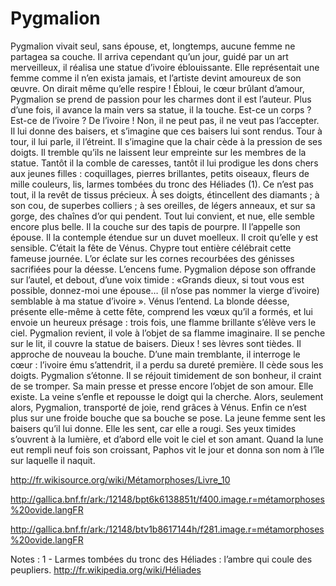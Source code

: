 # Pygmalion

Pygmalion vivait seul, sans épouse, et, longtemps, aucune femme ne partagea sa couche.
Il arriva cependant qu’un jour, guidé par un art merveilleux, il réalisa une statue d’ivoire éblouissante. Elle représentait une femme comme il n’en exista jamais, et l’artiste devint amoureux de son œuvre. On dirait même qu’elle respire ! Ébloui, le cœur brûlant d’amour, Pygmalion se prend de passion pour les charmes dont il est l’auteur. Plus d’une fois, il avance la main vers sa statue, il la touche. Est-ce un corps ? Est-ce de l’ivoire ? De l’ivoire ! Non, il ne peut pas, il ne veut pas l’accepter. Il lui donne des baisers, et s’imagine que ces baisers lui sont rendus. Tour à tour, il lui parle, il l’étreint. Il s’imagine que la chair cède à la pression de ses doigts. Il tremble qu’ils ne laissent leur empreinte sur les membres de la statue. Tantôt il la comble de caresses, tantôt il lui prodigue les dons chers aux jeunes filles : coquillages, pierres brillantes, petits oiseaux, fleurs de mille couleurs, lis, larmes tombées du tronc des Héliades (1). Ce n’est pas tout, il la revêt de tissus précieux. À ses doigts, étincellent des diamants ; à son cou, de superbes colliers ; à ses oreilles, de légers anneaux, et sur sa gorge, des chaînes d’or qui pendent. Tout lui convient, et nue, elle semble encore plus belle. Il la couche sur des tapis de pourpre. Il l’appelle son épouse. Il la contemple étendue sur un duvet moelleux. Il croit qu’elle y est sensible.
C’était la fête de Vénus. Chypre tout entière célébrait cette fameuse journée. L’or éclate sur les cornes recourbées des génisses sacrifiées pour la déesse. L’encens fume. Pygmalion dépose son offrande sur l’autel, et debout, d’une voix timide : «Grands dieux, si tout vous est possible, donnez-moi une épouse… (il n’ose pas nommer la vierge d’ivoire) semblable à ma statue d’ivoire ».
Vénus l’entend. La blonde déesse, présente elle-même à cette fête, comprend les vœux qu’il a formés, et lui envoie un heureux présage : trois fois, une flamme  brillante s’élève vers le ciel. Pygmalion revient, il vole à l’objet de sa flamme imaginaire. Il se penche sur le lit, il couvre la statue de baisers. Dieux ! ses lèvres sont tièdes. Il approche de nouveau la bouche. D’une main tremblante, il interroge le cœur : l’ivoire ému s’attendrit, il a perdu sa dureté première. Il cède sous les doigts. Pygmalion s’étonne. Il se réjouit timidement de son bonheur, il craint de se tromper. Sa main presse et presse encore l’objet de son amour. Elle existe. La veine s’enfle et repousse le doigt qui la cherche. Alors, seulement alors, Pygmalion, transporté de joie, rend grâces à Vénus. Enfin ce n’est plus sur une froide bouche que sa bouche se pose. La jeune femme sent les baisers qu’il lui donne. Elle les sent, car elle a rougi. Ses yeux timides s’ouvrent à la lumière, et d’abord elle voit le ciel et son amant.
Quand la lune eut rempli neuf fois son croissant, Paphos vit le jour et donna son nom à l’île sur laquelle il naquit.

http://fr.wikisource.org/wiki/Métamorphoses/Livre_10

http://gallica.bnf.fr/ark:/12148/bpt6k6138851t/f400.image.r=métamorphoses%20ovide.langFR

http://gallica.bnf.fr/ark:/12148/btv1b8617144h/f281.image.r=métamorphoses%20ovide.langFR

Notes :
1 - Larmes tombées du tronc des Héliades : l’ambre qui coule des peupliers. http://fr.wikipedia.org/wiki/Héliades